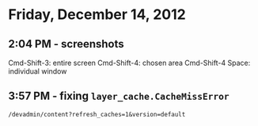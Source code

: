 # Friday, December 14, 2012

## 2:04 PM - screenshots

Cmd-Shift-3: entire screen
Cmd-Shift-4: chosen area
Cmd-Shift-4 Space: individual window

## 3:57 PM - fixing `layer_cache.CacheMissError`

    /devadmin/content?refresh_caches=1&version=default
